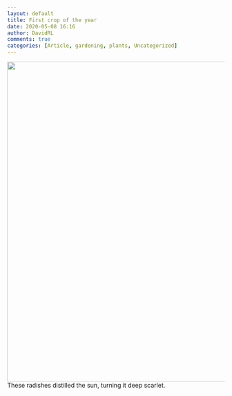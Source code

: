 ```yaml
---
layout: default
title: First crop of the year
date: 2020-05-08 16:16
author: DavidRL
comments: true
categories: [Article, gardening, plants, Uncategorized]
---
```

<a href="https://davidralphlewis.co.uk/first-crop-of-the-year/20200508_162515/" rel="attachment wp-att-4159"><img class="wp-image-4159  aligncenter" src="https://davidralphlewis.co.uk/wp-content/uploads/2020/05/20200508_162515-700x893.jpg" alt="" width="582" height="739" /></a>These radishes distilled the sun, turning it deep scarlet.
